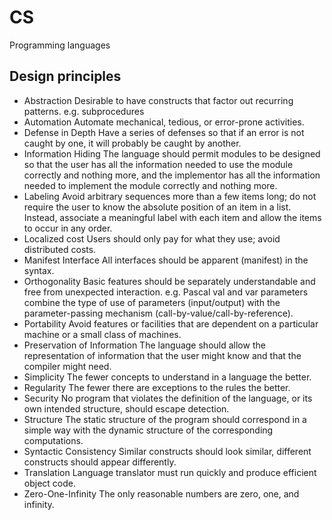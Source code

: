 # CS

Programming languages


## Design principles
- Abstraction
  Desirable to have constructs that factor out recurring patterns.
  e.g. subprocedures
- Automation
  Automate mechanical, tedious, or error-prone activities.
- Defense in Depth
  Have a series of defenses so that if an error is not caught by one, it will probably be caught by another.
- Information Hiding
  The language should permit modules to be designed so that the user has all the information needed to use the module correctly and nothing more, and the implementor has all the information needed to implement the module correctly and nothing more.
- Labeling
  Avoid arbitrary sequences more than a few items long; do not require the user to know the absolute position of an item in a list. Instead, associate a meaningful label with each item and allow the items to occur in any order.
- Localized cost
  Users should only pay for what they use; avoid distributed costs.
- Manifest Interface
  All interfaces should be apparent (manifest) in the syntax.
- Orthogonality
  Basic features should be separately understandable and free from unexpected interaction. e.g. Pascal val and var parameters combine the type of use of parameters (input/output) with the parameter-passing mechanism (call-by-value/call-by-reference).
- Portability
  Avoid features or facilities that are dependent on a particular machine or a small class of machines.
- Preservation of Information
  The language should allow the representation of information that the user might know and that the compiler might need.
- Simplicity
  The fewer concepts to understand in a language the better.
- Regularity
  The fewer there are exceptions to the rules the better.
- Security
  No program that violates the definition of the language, or its own intended structure, should escape detection.
- Structure
  The static structure of the program should correspond in a simple way with the dynamic structure of the corresponding computations.
- Syntactic Consistency
  Similar constructs should look similar, different constructs should appear differently.
- Translation
  Language translator must run quickly and produce efficient object code.
- Zero-One-Infinity
  The only reasonable numbers are zero, one, and infinity.

